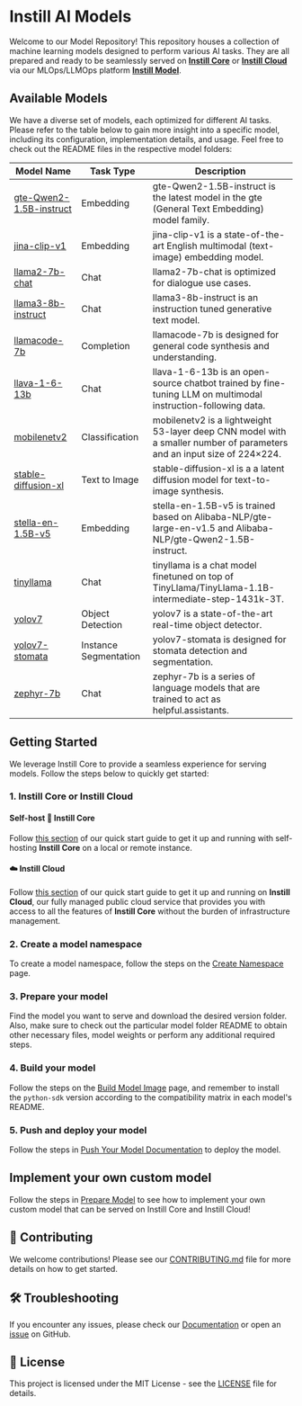 # Instill AI Models

Welcome to our Model Repository! This repository houses a collection of machine learning models designed to perform various AI tasks. They are all prepared and ready to be seamlessly served on [**Instill Core**](https://www.instill.tech/docs/core/introduction) or [**Instill Cloud**](https://www.instill.tech/docs/cloud/introduction) via our MLOps/LLMOps platform [**Instill Model**](https://www.instill.tech/docs/model/introduction).

## Available Models

We have a diverse set of models, each optimized for different AI tasks. Please refer to the table below to gain more insight into a specific model, including its configuration, implementation details, and usage. Feel free to check out the README files in the respective model folders:

| Model Name                                                     | Task Type             | Description                                                                                                            |
| -------------------------------------------------------------- | --------------------- | ---------------------------------------------------------------------------------------------------------------------- |
| [gte-Qwen2-1.5B-instruct](./gte-Qwen2-1.5B-instruct/README.md) | Embedding             | gte-Qwen2-1.5B-instruct is the latest model in the gte (General Text Embedding) model family.                          |
| [jina-clip-v1](./jina-clip-v1/README.md)                       | Embedding             | jina-clip-v1 is a state-of-the-art English multimodal (text-image) embedding model.                                    |
| [llama2-7b-chat](./llama2-7b-chat/README.md)                   | Chat                  | llama2-7b-chat is optimized for dialogue use cases.                                                                    |
| [llama3-8b-instruct](./llama3-8b-instruct/README.md)           | Chat                  | llama3-8b-instruct is an instruction tuned generative text model.                                                      |
| [llamacode-7b](./llamacode-7b/README.md)                       | Completion            | llamacode-7b is designed for general code synthesis and understanding.                                                 |
| [llava-1-6-13b](./llava-1-6-13b/README.md)                     | Chat                  | llava-1-6-13b is an open-source chatbot trained by fine-tuning LLM on multimodal instruction-following data.           |
| [mobilenetv2](./mobilenetv2/README.md)                         | Classification        | mobilenetv2 is a lightweight 53-layer deep CNN model with a smaller number of parameters and an input size of 224×224. |
| [stable-diffusion-xl](./stable-diffusion-xl/README.md)         | Text to Image         | stable-diffusion-xl is a a latent diffusion model for text-to-image synthesis.                                         |
| [stella-en-1.5B-v5](./stella-en-1.5B-v5/README.md)             | Embedding             | stella-en-1.5B-v5 is trained based on Alibaba-NLP/gte-large-en-v1.5 and Alibaba-NLP/gte-Qwen2-1.5B-instruct.           |
| [tinyllama](./tinyllama/README.md)                             | Chat                  | tinyllama is a chat model finetuned on top of TinyLlama/TinyLlama-1.1B-intermediate-step-1431k-3T.                     |
| [yolov7](./yolov7/README.md)                                   | Object Detection      | yolov7 is a state-of-the-art real-time object detector.                                                                |
| [yolov7-stomata](./yolov7-stomata/README.md)                   | Instance Segmentation | yolov7-stomata is designed for stomata detection and segmentation.                                                     |
| [zephyr-7b](./zephyr-7b/README.md)                             | Chat                  | zephyr-7b is a series of language models that are trained to act as helpful.assistants.                                |

## Getting Started

We leverage Instill Core to provide a seamless experience for serving models. Follow the steps below to quickly get started:

### 1. Instill Core or Instill Cloud

#### Self-host 🔮 Instill Core

Follow [this section](https://www.instill.tech/docs/quickstart#-instill-core) of our quick start guide to get it up and running with self-hosting **Instill Core** on a local or remote instance.

#### ☁️ Instill Cloud

Follow [this section](https://www.instill.tech/docs/quickstart#%EF%B8%8F-instill-cloud) of our quick start guide to get it up and running on **Instill Cloud**, our fully managed public cloud service that provides you with access to all the features of **Instill Core** without the burden of infrastructure management.

### 2. Create a model namespace

To create a model namespace, follow the steps on the [Create Namespace](https://www.instill.tech/docs/model/create/namespace) page.

### 3. Prepare your model

Find the model you want to serve and download the desired version folder. Also, make sure to check out the particular model folder README to obtain other necessary files, model weights or perform any additional required steps.

### 4. Build your model

Follow the steps on the [Build Model Image](https://www.instill.tech/docs/model/create/build) page, and remember to install the `python-sdk` version according to the compatibility matrix in each model's README.

### 5. Push and deploy your model

Follow the steps in [Push Your Model Documentation](https://www.instill.tech/docs/model/create/push) to deploy the model.

## Implement your own custom model

Follow the steps in [Prepare Model](https://www.instill.tech/docs/model/create/prepare) to see how to implement your own custom model that can be served on Instill Core and Instill Cloud!

## 🤝 Contributing

We welcome contributions! Please see our [CONTRIBUTING.md](https://github.com/instill-ai/instill-core/blob/main/.github/CONTRIBUTING.md) file for more details on how to get started.

## 🛠 Troubleshooting

If you encounter any issues, please check our [Documentation](https://www.instill.tech/docs/model/introduction) or open an [issue](https://github.com/instill-ai/instill-core/issues) on GitHub.

## 📜 License

This project is licensed under the MIT License - see the [LICENSE](https://github.com/instill-ai/instill-core/blob/main/LICENSE) file for details.
